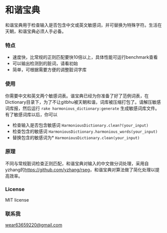 # 和谐宝典

和谐宝典用于检查输入是否包含中文或英文敏感词，并可替换为特殊字符。生活在天朝，和谐宝典必须人手必备。

### 特点

* 速度快，比常规的正则匹配要快10倍以上，具体性能可运行benchmark查看
* 可以输出检测到的脏词，请看初始
* 简单，可根据需要方便的调整脏词字库

### 使用

你需要中文和英文两个敏感词表。谐宝典已经为你准备了好了范例词表，在Dictionary目录下，为了不让gitbhu被天朝和谐，词库被压缩打包了。请解压敏感词库报，然后运行 `rake harmonious_dictionary:generate` 生成敏感词库文件。有了敏感词库以后，你可以

* 检查输入是否包含敏感词 `HarmoniousDictionary.clean?(your_input)`
* 检查包含的敏感词 `HarmoniousDictionary.harmonious_words(your_input)`
* 替换包含的敏感词为* `HarmoniousDictionary.clean(your_input)`


### 原理

不同与常规脏词检查正则匹配，和谐宝典对输入的中文做分词处理，采用自yzhang的<https://github.com/yzhang/rseg>，和谐宝典对算法做了简化处理以提高效率。

### License

MIT license

### 联系我
<wear63659220@gmail.com>